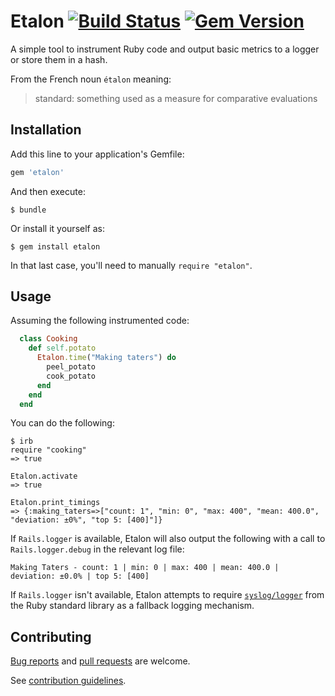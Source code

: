 # Etalon [![Build Status][ci-badge]][ci-url] [![Gem Version][gem-badge]][gem-url]

A simple tool to instrument Ruby code and output basic metrics to a
logger or store them in a hash.

From the French noun `étalon` meaning:
> standard: something used as a measure for comparative evaluations

## Installation

Add this line to your application's Gemfile:

```ruby
gem 'etalon'
```

And then execute:

    $ bundle

Or install it yourself as:

    $ gem install etalon

In that last case, you'll need to manually `require "etalon"`.

## Usage

Assuming the following instrumented code:

```ruby
  class Cooking
    def self.potato
      Etalon.time("Making taters") do
        peel_potato
        cook_potato
      end
    end
  end
```

You can do the following:

```
$ irb
require "cooking"
=> true

Etalon.activate
=> true

Etalon.print_timings
=> {:making_taters=>["count: 1", "min: 0", "max: 400", "mean: 400.0", "deviation: ±0%", "top 5: [400]"]}
```

If `Rails.logger` is available, Etalon will also output the following with
a call to `Rails.logger.debug` in the relevant log file:

```
Making Taters - count: 1 | min: 0 | max: 400 | mean: 400.0 | deviation: ±0.0% | top 5: [400]
```

If `Rails.logger` isn't available, Etalon attempts to require
[`syslog/logger`][syslog-logger] from the Ruby standard library as a fallback
logging mechanism.

[syslog-logger]: https://www.rubydoc.info/stdlib/syslog/2.3.1/Syslog/Logger

## Contributing

[Bug reports][bugs] and [pull requests][pulls] are welcome.

See [contribution guidelines][contributions].

[bugs]: https://github.com/olivierlacan/etalon/issues
[pulls]: https://github.com/olivierlacan/etalon/pulls
[contributions]: https://github.com/olivierlacan/etalon/blob/master/CONTRIBUTING.md
[ci-badge]: https://travis-ci.org/olivierlacan/etalon.svg?branch=master
[ci-url]: https://travis-ci.org/olivierlacan/etalon
[gem-badge]: https://img.shields.io/gem/v/etalon.svg?style=flat
[gem-url]: https://rubygems.org/gems/etalon
